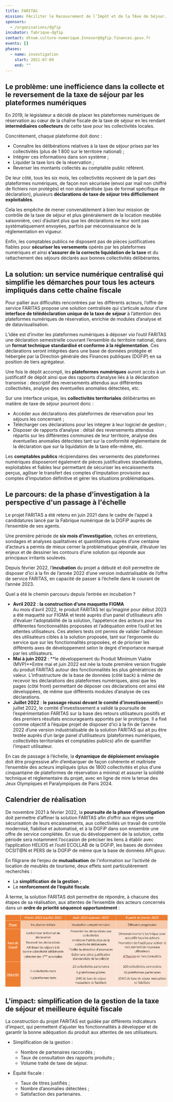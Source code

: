 ```yaml
---
title: FARITAS
mission: FAciliter le Recouvrement de l’Impôt et de la TAxe de Séjour.
sponsors:
  - /organisations/dgfip
incubator: fabrique-dgfip
contact: dtnum.culture-numerique.Innover@dgfip.finances.gouv.fr
events: []
phases:
  - name: investigation
    start: 2021-07-09
    end: ""
---
```

## Le problème: une inefficience dans la collecte et le reversement de la taxe de séjour par les plateformes numériques

En 2019, le législateur a décidé de placer les plateformes numériques de réservation au cœur de la chaîne fiscale de la taxe de séjour en les rendant **intermédiaires collecteurs** de cette taxe pour les collectivités locales.

Concrètement, chaque plateforme doit donc :

* Connaître les délibérations relatives à la taxe de séjour prises par les collectivités (plus de 1 800 sur le territoire national) ;
* Intégrer ces informations dans son système ;
* Liquider la taxe lors de la réservation ;
* Reverser les montants collectés au comptable public référent.

De leur côté, tous les six mois, les collectivités reçoivent de la part des plateformes numériques, de façon non sécurisée (envoi par mail non chiffré de fichiers non protégés) et non standardisée (pas de format spécifique de déclaration), plusieurs **déclarations de taxe de séjour très difficilement exploitables**.

Cela les empêche de mener convenablement à bien leur mission de contrôle de la taxe de séjour et plus généralement de la location meublée saisonnière, ceci d’autant plus que les déclarations ne leur sont pas systématiquement envoyées, parfois par méconnaissance de la réglementation en vigueur.

Enfin, les comptables publics ne disposent pas de pièces justificatives fiables pour **sécuriser les versements** opérés par les plateformes numériques et ainsi **s’assurer de la correcte liquidation de la taxe** et du rattachement des séjours déclarés aux bonnes collectivités délibérantes.

## La solution: un service numérique centralisé qui simplifie les démarches pour tous les acteurs impliqués dans cette chaîne fiscale

Pour pallier aux difficultés rencontrées par les différents acteurs, l’offre de service FARITAS propose une solution centralisée qui s’articule autour d’une **interface de télédéclaration unique de la taxe de** **séjour** à l’attention des plateformes numériques de réservation, enrichie de modules d’analyse et de datavisualisation.

L’idée est d’inviter les plateformes numériques à déposer *via* l’outil FARITAS une déclaration semestrielle couvrant l’ensemble du territoire national, dans un **format technique standardisé et conforme à la réglementation**. Ces déclarations seront intégrées dans une base de données protégée et hébergée par la Direction générale des Finances publiques (DGFiP) en sa position de tiers agrégateur.

Une fois le dépôt accompli, les **plateformes** **numériques** auront accès à un justificatif de dépôt ainsi que des rapports d’analyse liés à la déclaration transmise : descriptif des reversements attendus aux différentes collectivités, analyse des éventuelles anomalies détectées, etc.

Sur une interface unique, les **collectivités territoriales** délibérantes en matière de taxe de séjour pourront donc :

* Accéder aux déclarations des plateformes de réservation pour les séjours les concernant ;
* Télécharger ces déclarations pour les intégrer à leur logiciel de gestion ;
* Disposer de rapports d’analyse : détail des reversements attendus répartis sur les différentes communes de leur territoire, analyse des éventuelles anomalies détectées tant sur la conformité réglementaire de la déclaration que sur la liquidation de la taxe elle-même, etc.

Les **comptables publics** récipiendaires des versements des plateformes numériques disposeront également de pièces justificatives standardisées, exploitables et fiables leur permettant de sécuriser les encaissements perçus, agiliser le transfert des comptes d’imputation provisoire aux comptes d’imputation définitive et gérer les situations problématiques.

## Le parcours: de la phase d'investigation à la perspective d'un passage à l'échelle

Le projet FARITAS a été retenu en juin 2021 dans le cadre de l’appel à candidatures lancé par la Fabrique numérique de la DGFiP auprès de l’ensemble de ses agents.

Une première période de **six mois d’investigation**, riches en entretiens, sondages et analyses qualitatives et quantitatives auprès d’une centaine d’acteurs a permis de mieux cerner la problématique générale, d’évaluer les enjeux et de dessiner les contours d’une solution qui réponde aux principaux irritants soulevés.

Depuis février 2022, l’**incubation** du projet a débuté et doit permettre de disposer d’ici à la fin de l’année 2022 d’une version industrialisable de l’offre de service FARITAS, en capacité de passer à l’échelle dans le courant de l’année 2023.

Quel a été le chemin parcouru depuis l’entrée en incubation ?

* **Avril 2022** : **la construction d’une maquette FIGMA**\
  Au mois d’avril 2022, le produit FARITAS tel qu’imaginé pour début 2023 a été maquetté sur FIGMA et testé auprès d’un panel d’utilisateurs afin d’évaluer l’adoptabilité de la solution, l’appétence des acteurs pour les différentes fonctionnalités proposées et l’adéquation entre l’outil et les attentes utilisateurs. Ces ateliers tests ont permis de valider l’adhésion des utilisateurs cibles à la solution proposée, tant sur l’ergonomie du service que sur les fonctionnalités proposées, et de prioriser les différents axes de développement selon le degré d’importance marqué par les utilisateurs.
* **Mai à juin 2022** : **le développement du Produit Minimum Viable (MVP)**Entre mai et juin 2022 est née la toute première version frugale du produit FARITAS autour des fonctionnalités les plus génératrices de valeur. L’infrastructure de la base de données (côté back) à même de recevoir les déclarations des plateformes numériques, ainsi que les pages (côté front) permettant de déposer ces déclarations ont ainsi été développées, de même que différents modules d’analyse de ces déclarations.
* **Juillet 2022** : **le passage réussi devant le comité d’investissement**En juillet 2022, le comité d’investissement a validé la poursuite de l’expérimentation FARITAS sur la base des retours utilisateurs positifs et des premiers résultats encourageants apportés par le prototype. Il a fixé comme objectif à l’équipe projet de disposer d’ici à la fin de l’année 2022 d’une version industrialisable de la solution FARITAS qui ait pu être testée auprès d’un large panel d’utilisateurs (plateformes numériques, collectivités territoriales et comptables publics) afin de quantifier l’impact utilisateur.

En cas de passage à l’échelle, la **dynamique de déploiement** **envisagée** doit être progressive afin d’embarquer de façon cohérente et maîtrisée l’ensemble des acteurs impliqués (plus de 1800 collectivités et plus d’une cinquantaine de plateformes de réservation a minima) et assurer la solidité technique et réglementaire du projet, avec en ligne de mire la tenue des Jeux Olympiques et Paralympiques de Paris 2024.

## Calendrier de réalisation

De novembre 2021 à février 2022, la **poursuite de la phase d’investigation** doit permettre d’affiner la solution FARITAS afin d’offrir aux régies une sécurisation de leurs encaissements, aux collectivités un travail de contrôle modernisé, fiabilisé et automatisé, et à la DGFiP dans son ensemble une offre de service complétée. En vue du développement de la solution, cette période sera notamment l’occasion de préciser les liens à établir avec l’application HELIOS et l’outil ECOLLAB de la DGFiP, les bases de données OCSIT@N et PERS de la DGFiP de même que la base de données API.gouv. 

En filigrane de l’enjeu de **mutualisation** de l’information sur l’activité de location de meublés de tourisme, deux effets sont particulièrement recherchés : 

* La **simplification** **de la gestion** ; 
* Le **renforcement de l’équité fiscale**. 

À terme, la solution FARITAS doit permettre de répondre, à chacune des étapes de sa réalisation, aux attentes de l’ensemble des acteurs concernés dans un **ordre de priorité séquencé opportunément** : 

![Calendrier de réalisation_FARITAS_Laurent MALET](/img/netlifycms/tableau._.fiche.produit.png "Calendrier de réalisation_FARITAS_Laurent MALET")

## L'impact: simplification de la gestion de la taxe de séjour et meilleure équité fiscale

La construction du projet FARITAS est guidée par différents indicateurs d’impact, qui permettent d’ajuster les fonctionnalités à développer et de garantir la bonne adéquation du produit aux attentes de ses utilisateurs.

* Simplification de la gestion :

  * Nombre de partenaires raccordés ;
  * Taux de consultation des rapports produits ;
  * Volume traité de taxe de séjour.
* Équité fiscale :

  * Taux de titres justifiés ;
  * Nombre d’anomalies détectées ;
  * Satisfaction des partenaires.